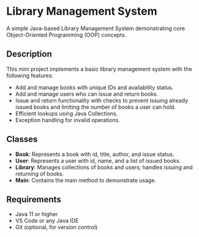 # Library Management System

A simple Java-based Library Management System demonstrating core Object-Oriented Programming (OOP) concepts.

## Description

This mini project implements a basic library management system with the following features:

- Add and manage books with unique IDs and availability status.
- Add and manage users who can issue and return books.
- Issue and return functionality with checks to prevent issuing already issued books and limiting the number of books a user can hold.
- Efficient lookups using Java Collections.
- Exception handling for invalid operations.

## Classes

- **Book**: Represents a book with id, title, author, and issue status.
- **User**: Represents a user with id, name, and a list of issued books.
- **Library**: Manages collections of books and users; handles issuing and returning of books.
- **Main**: Contains the main method to demonstrate usage.

## Requirements

- Java 11 or higher
- VS Code or any Java IDE
- Git (optional, for version control)
